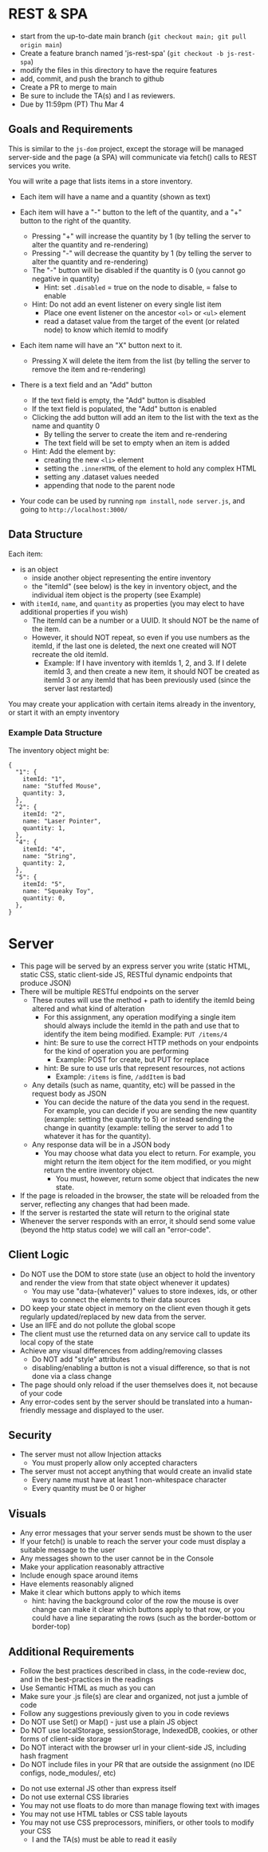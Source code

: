 # REST & SPA

* start from the up-to-date main branch (`git checkout main; git pull origin main`)
* Create a feature branch named 'js-rest-spa' (`git checkout -b js-rest-spa`)
* modify the files in this directory to have the require features
* add, commit, and push the branch to github
* Create a PR to merge to main
* Be sure to include the TA(s) and I as reviewers.  
* Due by 11:59pm (PT) Thu Mar 4

## Goals and Requirements

This is similar to the `js-dom` project, except the storage will be managed server-side and the page (a SPA) will communicate via fetch() calls to REST services you write.

You will write a page that lists items in a store inventory.
- Each item will have a name and a quantity (shown as text)
- Each item will have a "-" button to the left of the quantity, and a "+" button to the right of the quantity.
  - Pressing "+" will increase the quantity by 1 (by telling the server to alter the quantity and re-rendering)
  - Pressing "-" will decrease the quantity by 1 (by telling the server to alter the quantity and re-rendering)
  - The "-" button will be disabled if the quantity is 0 (you cannot go negative in quantity)
    - Hint: set `.disabled` = true on the node to disable, = false to enable
  - Hint: Do not add an event listener on every single list item
    - Place one event listener on the ancestor `<ol>` or `<ul>` element
    - read a dataset value from the target of the event (or related node) to know which itemId to modify

- Each item name will have an "X" button next to it.
  - Pressing X will delete the item from the list (by telling the server to remove the item and re-rendering)
- There is a text field and an "Add" button
  - If the text field is empty, the "Add" button is disabled
  - If the text field is populated, the "Add" button is enabled
  - Clicking the add button will add an item to the list with the text as the name and quantity 0
    - By telling the server to create the item and re-rendering
    - The text field will be set to empty when an item is added
  - Hint: Add the element by:
    - creating the new `<li>` element
    - setting the `.innerHTML` of the element to hold any complex HTML
    - setting any .dataset values needed
    - appending that node to the parent node
- Your code can be used by running `npm install`, `node server.js`, and going to `http://localhost:3000/`

## Data Structure

Each item:
- is an object
  - inside another  object representing the entire inventory
  - the "itemId" (see below) is the key in inventory object, and the individual item object is the property (see Example)
- with `itemId`, `name`, and `quantity` as properties (you may elect to have additional properties if you wish)
  - The itemId can be a number or a UUID.  It should NOT be the name of the item.
  - However, it should NOT repeat, so even if you use numbers as the itemId, if the last one is deleted, the next one created will NOT recreate the old itemId.
    - Example: If I have inventory with itemIds 1, 2, and 3.  If I delete itemId 3, and then create a new item, it should NOT be created as itemId 3 or any itemId that has been previously used (since the server last restarted)

You may create your application with certain items already in the inventory, or start it with an empty inventory

### Example Data Structure

The inventory object might be:
```
{ 
  "1": { 
    itemId: "1",
    name: "Stuffed Mouse",
    quantity: 3,
  },
  "2": { 
    itemId: "2",
    name: "Laser Pointer", 
    quantity: 1,
  },
  "4": { 
    itemId: "4",
    name: "String",
    quantity: 2,
  },
  "5": { 
    itemId: "5",
    name: "Squeaky Toy",
    quantity: 0,
  },
}
```

# Server 
- This page will be served by an express server you write (static HTML, static CSS, static client-side JS, RESTful dynamic endpoints that produce JSON)
- There will be multiple RESTful endpoints on the server
  - These routes will use the method + path to identify the itemId being altered and what kind of alteration
    - For this assignment, any operation modifying a single item should always include the itemId in the path and use that to identify the item being modified.  Example: `PUT /items/4` 
    - hint: Be sure to use the correct HTTP methods on your endpoints for the kind of operation you are performing
      - Example: POST for create, but PUT for replace
    - hint: Be sure to use urls that represent resources, not actions
      - Example: `/items` is fine, `/addItem` is bad
  - Any details (such as name, quantity, etc) will be passed in the request body as JSON
    - You can decide the nature of the data you send in the request.  For example, you can decide if you are sending the new quantity (example: setting the quantity to 5) or instead sending the change in quantity (example: telling the server to add 1 to whatever it has for the quantity).  
  - Any response data will be in a JSON body
    - You may choose what data you elect to return.  For example, you might return the item object for the item modified, or you might return the entire inventory object.  
      - You must, however, return some object that indicates the new state.
- If the page is reloaded in the browser, the state will be reloaded from the server, reflecting any changes that had been made.
- If the server is restarted the state will return to the original state
- Whenever the server responds with an error, it should send some value (beyond the http status code) we will call an "error-code".  

## Client Logic
- Do NOT use the DOM to store state (use an object to hold the inventory and render the view from that state object whenever it updates)
  - You may use "data-(whatever)" values to store indexes, ids, or other ways to connect the elements to their data sources
- DO keep your state object in memory on the client even though it gets regularly updated/replaced by new data from the server.
- Use an IIFE and do not pollute the global scope
- The client must use the returned data on any service call to update its local copy of the state
- Achieve any visual differences from adding/removing classes
  - Do NOT add "style" attributes
  - disabling/enabling a button is not a visual difference, so that is not done via a class change
- The page should only reload if the user themselves does it, not because of your code
- Any error-codes sent by the server should be translated into a human-friendly message and displayed to the user.

## Security
- The server must not allow Injection attacks
  - You must properly allow only accepted characters
- The server must not accept anything that would create an invalid state
  - Every name must have at least 1 non-whitespace character
  - Every quantity must be 0 or higher

## Visuals
- Any error messages that your server sends must be shown to the user
- If your fetch() is unable to reach the server your code must display a suitable message to the user
- Any messages shown to the user cannot be in the Console
- Make your application reasonably attractive
- Include enough space around items
- Have elements reasonably aligned
- Make it clear which buttons apply to which items
  - hint: having the background color of the row the mouse is over change can make it clear which buttons apply to that row, or you could have a line separating the rows (such as the border-bottom or border-top)

## Additional Requirements
- Follow the best practices described in class, in the code-review doc, and in the best-practices in the readings
- Use Semantic HTML as much as you can
- Make sure your .js file(s) are clear and organized, not just a jumble of code
- Follow any suggestions previously given to you in code reviews
- Do NOT use Set() or Map() - just use a plain JS object
- Do NOT use localStorage, sessionStorage, IndexedDB, cookies, or other forms of client-side storage
- Do NOT interact with the browser url in your client-side JS, including hash fragment
- Do NOT include files in your PR that are outside the assignment (no IDE configs, node_modules/, etc)
* Do not use external JS other than express itself
* Do not use external CSS libraries
* You may not use floats to do more than manage flowing text with images
* You may not use HTML tables or CSS table layouts
* You may not use CSS preprocessors, minifiers, or other tools to modify your CSS
  * I and the TA(s) must be able to read it easily

